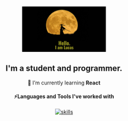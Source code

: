 <p align="center">
  <img src="background.png" alt="Background" width="45%">
</p>

<h2 align="center">I'm a student and programmer.</h2>

<p align="center">🌱 I’m currently learning <strong>React</strong></p>

<h4 align="center">⚡Languages and Tools I've worked with</h4>
<p align="center">
  <a href="https://skillicons.dev">
    <img src="https://skillicons.dev/icons?i=css,sass,tailwind,html,js,ts,nodejs,expressjs,mongodb,react,redux,python" alt="skills"/>
  </a>
</p>

